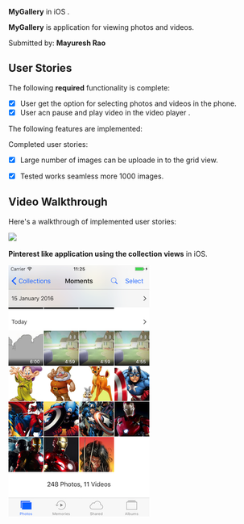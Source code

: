 

**MyGallery** in  iOS .

**MyGallery** is  application for viewing photos and videos.

Submitted by: **Mayuresh Rao**


## User Stories

The following **required** functionality is complete:

* [x] User get the option for selecting photos and videos in the phone.
* [x] User acn pause and play video in the video player .

The following features are implemented:

Completed user stories:

* [x] Large number of images can be uploade in to the grid view.
* [x] Tested works seamless more 1000 images.


## Video Walkthrough 

Here's a walkthrough of implemented user stories:

![](gif/1231.gif) 







**Pinterest like application using the collection views** in iOS.

![](gif/FutureUpdates.png)









